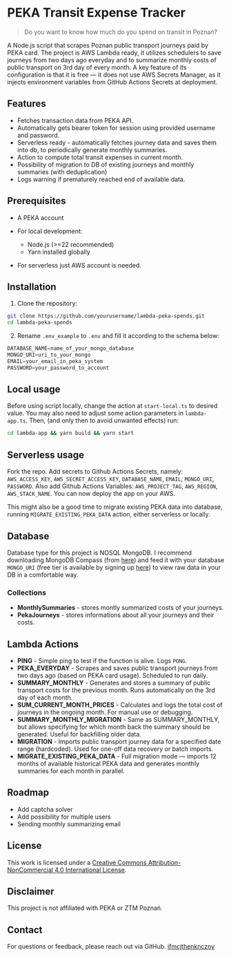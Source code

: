 # PEKA Transit Expense Tracker

> Do you want to know how much do you spend on transit in Poznań?

A Node.js script that scrapes Poznan public transport journeys paid by PEKA card.
The project is AWS Lambda ready, it utilizes schedulers to save journeys from two days ago everyday and to summarize monthly costs of public transport on 3rd day of every month.
A key feature of its configuration is that it is free — it does not use AWS Secrets Manager, as it injects environment variables from GitHub Actions Secrets at deployment.

## Features

* Fetches transaction data from PEKA API.
* Automatically gets bearer token for session using provided username and password.
* Serverless ready - automatically fetches journey data and saves them into db, to periodically generate monthly summaries.
* Action to compute total transit expenses in current month.
* Possibility of migration to DB of existing journeys and monthly summaries (with deduplication)
* Logs warning if prematurely reached end of available data.

## Prerequisites

* A PEKA account

* For local development:
    - Node.js (>=22 recommended)
    - Yarn installed globally

* For serverless just AWS account is needed.

## Installation

1. Clone the repository:

```bash
git clone https://github.com/yourusername/lambda-peka-spends.git
cd lambda-peka-spends
```

2. Rename `.env_example` to `.env` and fill it according to the schema below:

```ts
DATABASE_NAME=name_of_your_mongo_database
MONGO_URI=uri_to_your_mongo
EMAIL=your_email_in_peka_system
PASSWORD=your_password_to_account
```

## Local usage

Before using script locally, change the action at `start-local.ts` to desired value. You may also need to adjust some action parameters in `lambda-app.ts`. Then, (and only then to avoid unwanted effects) run:

```bash
cd lambda-app && yarn build && yarn start
```

## Serverless usage
Fork the repo. Add secrets to Github Actions Secrets, namely: `AWS_ACCESS_KEY`, `AWS_SECRET_ACCESS_KEY`, `DATABASE_NAME`, `EMAIL`, `MONGO_URI`, `PASSWORD`. Also add Github Actions Variables: `AWS_PROJECT_TAG`, `AWS_REGION`, `AWS_STACK_NAME`. You can now deploy the app on your AWS.  

This might also be a good time to migrate existing PEKA data into database, running `MIGRATE_EXISTING_PEKA_DATA` action, either serverless or locally.

## Database

Database type for this project is NOSQL MongoDB. I recommend downloading MongoDB Compass (from [here](https://www.mongodb.com/try/download/compass)) and feed it with your database `MONGO_URI` (free tier is available by signing up [here](https://www.mongodb.com/cloud/atlas/register)) to view raw data in your DB in a comfortable way.

### Collections
* **MonthlySummaries** - stores montly summarized costs of your journeys.
* **PekaJourneys** - stores informations about all your journeys and their costs.

## Lambda Actions
* **PING** - Simple ping to test if the function is alive. Logs ```PONG```.
* **PEKA_EVERYDAY** - Scrapes and saves public transport journeys from two days ago (based on PEKA card usage). Scheduled to run daily.
* **SUMMARY_MONTHLY** - Generates and stores a summary of public transport costs for the previous month. Runs automatically on the 3rd day of each month.
* **SUM_CURRENT_MONTH_PRICES** - Calculates and logs the total cost of journeys in the ongoing month. For manual use or debugging.
* **SUMMARY_MONTHLY_MIGRATION** - Same as SUMMARY_MONTHLY, but allows specifying for which month back the summary should be generated. Useful for backfilling older data.
* **MIGRATION** - Imports public transport journey data for a specified date range (hardcoded). Used for one-off data recovery or batch imports.
* **MIGRATE_EXISTING_PEKA_DATA** - Full migration mode — imports 12 months of available historical PEKA data and generates monthly summaries for each month in parallel.

## Roadmap

- Add captcha solver
- Add possibility for multiple users
- Sending monthly summarizing email 

## License

This work is licensed under a [Creative Commons Attribution-NonCommercial 4.0 International License](https://creativecommons.org/licenses/by-nc/4.0/).

## Disclaimer

This project is not affiliated with PEKA or ZTM Poznań.

## Contact

For questions or feedback, please reach out via GitHub.
[ifmcjthenknczny](https://github.com/ifmcjthenknczny)